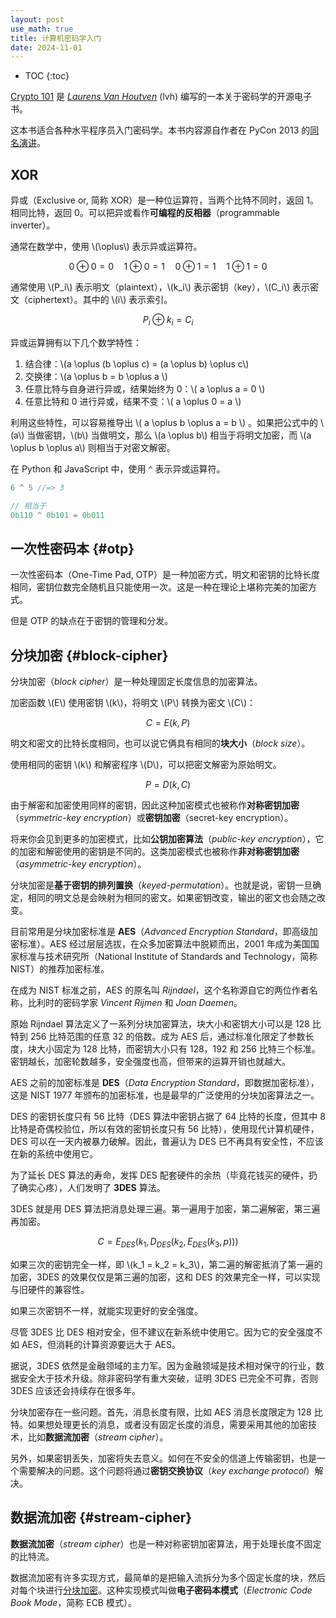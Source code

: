 ```yaml
---
layout: post
use_math: true
title: 计算机密码学入门
date: 2024-11-01
---
```


* TOC
{:toc}

[Crypto 101](https://www.crypto101.io/) 是 [*Laurens Van Houtven*](https://www.lvh.io/about/) (lvh) 编写的一本关于密码学的开源电子书。

这本书适合各种水平程序员入门密码学。本书内容源自作者在 PyCon 2013 的[同名演讲](https://www.bilibili.com/video/BV1R64y1f7UE/)。

## XOR

异或（Exclusive or, 简称 XOR）是一种位运算符，当两个比特不同时，返回 1。相同比特，返回 0。可以把异或看作**可编程的反相器**（programmable inverter）。

通常在数学中，使用 \\(\oplus\\) 表示异或运算符。

$$
0 \oplus 0 = 0 \quad 1 \oplus 0 = 1 \quad
0 \oplus 1 = 1 \quad 1 \oplus 1 = 0
$$

通常使用 \\(P_i\\) 表示明文（plaintext），\\(k_i\\) 表示密钥（key），\\(C_i\\) 表示密文（ciphertext）。其中的 \\(i\\) 表示索引。

$$ P_i \oplus k_i = C_i $$

异或运算拥有以下几个数学特性：

1. 结合律：\\(a \oplus (b \oplus c) = (a \oplus b) \oplus c\\)
2. 交换律：\\(a \oplus b = b \oplus a \\)
3. 任意比特与自身进行异或，结果始终为 0：\\( a \oplus a = 0 \\)
4. 任意比特和 0 进行异或，结果不变：\\( a \oplus 0 = a \\)

利用这些特性，可以容易推导出 \\( a \oplus b \oplus a = b \\) 。如果把公式中的 \\(a\\) 当做密钥，\\(b\\) 当做明文，那么 \\(a \oplus b\\) 相当于将明文加密，而 \\(a \oplus b \oplus a\\) 则相当于对密文解密。

在 Python 和 JavaScript 中，使用 `^` 表示异或运算符。

```js
6 ^ 5 //=> 3

// 相当于
0b110 ^ 0b101 = 0b011
```

## 一次性密码本 {#otp}

一次性密码本（One-Time Pad, OTP）是一种加密方式，明文和密钥的比特长度相同，密钥位数完全随机且只能使用一次。这是一种在理论上堪称完美的加密方式。

但是 OTP 的缺点在于密钥的管理和分发。

## 分块加密 {#block-cipher}

分块加密（*block cipher*）是一种处理固定长度信息的加密算法。

加密函数 \\(E\\) 使用密钥 \\(k\\)，将明文 \\(P\\) 转换为密文 \\(C\\)：

$$ C = E(k, P) $$

明文和密文的比特长度相同，也可以说它俩具有相同的**块大小**（*block size*）。

使用相同的密钥 \\(k\\) 和解密程序 \\(D\\)，可以把密文解密为原始明文。

$$ P = D(k, C) $$

由于解密和加密使用同样的密钥，因此这种加密模式也被称作**对称密钥加密**（*symmetric-key encryption*）或**密钥加密**（secret-key encryption）。

将来你会见到更多的加密模式，比如**公钥加密算法**（*public-key encryption*），它的加密和解密使用的密钥是不同的。这类加密模式也被称作**非对称密钥加密**（*asymmetric-key encryption*）。

分块加密是**基于密钥的排列置换**（*keyed-permutation*）。也就是说，密钥一旦确定，相同的明文总是会映射为相同的密文。如果密钥改变，输出的密文也会随之改变。

目前常用是分块加密标准是 **AES**（*Advanced Encryption Standard*，即高级加密标准）。AES 经过层层选拔，在众多加密算法中脱颖而出，2001 年成为美国国家标准与技术研究所（National Institute of Standards and Technology，简称 NIST）的推荐加密标准。

在成为 NIST 标准之前，AES 的原名叫 *Rijndael*，这个名称源自它的两位作者名称，比利时的密码学家 *Vincent Rijmen* 和 *Joan Daemen*。

原始 Rijndael 算法定义了一系列分块加密算法，块大小和密钥大小可以是 128 比特到 256 比特范围的任意 32 的倍数。成为 AES 后，通过标准化限定了参数长度，块大小固定为 128 比特，而密钥大小只有 128，192 和 256 比特三个标准。密钥越长，加密轮数越多，安全强度也高，但带来的运算开销也就越大。

AES 之前的加密标准是 **DES**（*Data Encryption Standard*，即数据加密标准），这是 NIST 1977 年颁布的加密标准，也是最早的广泛使用的分块加密算法之一。

DES 的密钥长度只有 56 比特（DES 算法中密钥占据了 64 比特的长度，但其中 8 比特是奇偶校验位，所以有效的密钥长度只有 56 比特），使用现代计算机硬件，DES 可以在一天内被暴力破解。因此，普遍认为 DES 已不再具有安全性，不应该在新的系统中使用它。

为了延长 DES 算法的寿命，发挥 DES 配套硬件的余热（毕竟花钱买的硬件，扔了确实心疼），人们发明了 **3DES** 算法。

3DES 就是用 DES 算法把消息处理三遍。第一遍用于加密，第二遍解密，第三遍再加密。

$$ C = E_{DES}(k_1, D_{DES}(k_2, E_{DES}(k_3, p))) $$

如果三次的密钥完全一样，即 \\(k_1 = k_2 = k_3\\)，第二遍的解密抵消了第一遍的加密，3DES 的效果仅仅是第三遍的加密，这和 DES 的效果完全一样，可以实现与旧硬件的兼容性。

如果三次密钥不一样，就能实现更好的安全强度。

尽管 3DES 比 DES 相对安全，但不建议在新系统中使用它。因为它的安全强度不如 AES，但消耗的计算资源要远大于 AES。

据说，3DES 依然是金融领域的主力军。因为金融领域是技术相对保守的行业，数据安全大于技术升级。除非密码学有重大突破，证明 3DES 已完全不可靠，否则 3DES 应该还会持续存在很多年。

分块加密存在一些问题。首先，消息长度有限，比如 AES 消息长度限定为 128 比特。如果想处理更长的消息，或者没有固定长度的消息，需要采用其他的加密技术，比如**数据流加密**（*stream cipher*）。

另外，如果密钥丢失，加密将失去意义。如何在不安全的信道上传输密钥，也是一个需要解决的问题。这个问题将通过**密钥交换协议**（*key exchange protocol*）解决。

## 数据流加密 {#stream-cipher}

**数据流加密**（*stream cipher*）也是一种对称密钥加密算法，用于处理长度不固定的比特流。

数据流加密有许多实现方式，最简单的是把输入流拆分为多个固定长度的块，然后对每个块进行[分块加密](#block-cipher)。这种实现模式叫做**电子密码本模式**（*Electronic Code Book Mode*，简称 ECB 模式）。